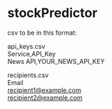 # stockPredictor

csv to be in this format: <br>

api_keys.csv <br>
Service,API_Key<br>
News API,YOUR_NEWS_API_KEY


recipients.csv <br>
Email <br>
recipient1@example.com <br>
recipient2@example.com
